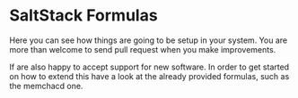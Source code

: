 SaltStack Formulas
==================


Here you can see how things are going to be setup in your system.
You are more than welcome to send pull request when you make improvements.

If are also happy to accept support for new software. In order to get started on how to extend this have a look at the already provided formulas, such as the memchacd one.

